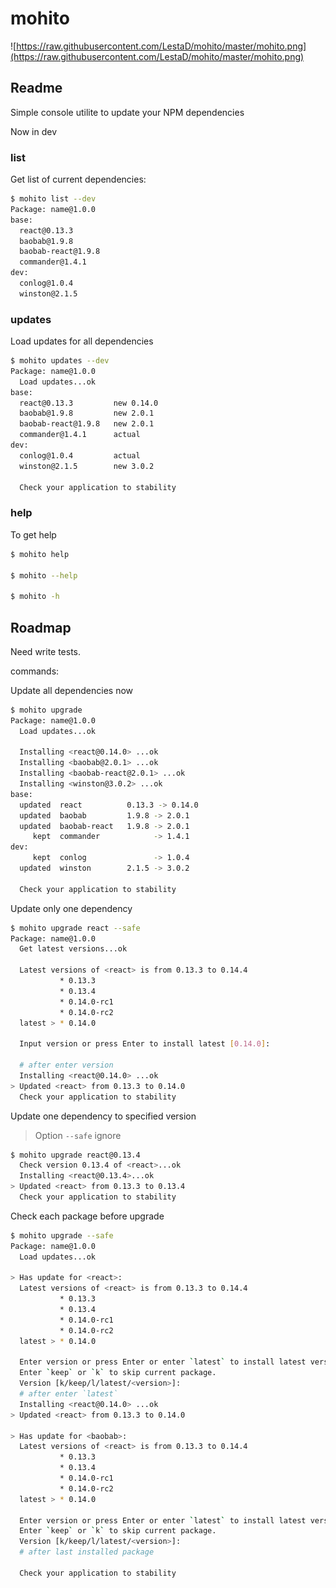 # mohito

![https://raw.githubusercontent.com/LestaD/mohito/master/mohito.png](https://raw.githubusercontent.com/LestaD/mohito/master/mohito.png)

## Readme

Simple console utilite to update your NPM dependencies

Now in dev

### list

Get list of current dependencies:

```bash
$ mohito list --dev
Package: name@1.0.0
base:
  react@0.13.3
  baobab@1.9.8
  baobab-react@1.9.8
  commander@1.4.1
dev:
  conlog@1.0.4
  winston@2.1.5
```

### updates

Load updates for all dependencies

```bash
$ mohito updates --dev
Package: name@1.0.0
  Load updates...ok
base:
  react@0.13.3         new 0.14.0
  baobab@1.9.8         new 2.0.1
  baobab-react@1.9.8   new 2.0.1
  commander@1.4.1      actual
dev:
  conlog@1.0.4         actual
  winston@2.1.5        new 3.0.2

  Check your application to stability
```

### help

To get help

```bash
$ mohito help

$ mohito --help

$ mohito -h
```


## Roadmap

Need write tests.

commands:

Update all dependencies now

```bash
$ mohito upgrade
Package: name@1.0.0
  Load updates...ok

  Installing <react@0.14.0> ...ok
  Installing <baobab@2.0.1> ...ok
  Installing <baobab-react@2.0.1> ...ok
  Installing <winston@3.0.2> ...ok
base:
  updated  react          0.13.3 -> 0.14.0
  updated  baobab         1.9.8 -> 2.0.1
  updated  baobab-react   1.9.8 -> 2.0.1
     kept  commander            -> 1.4.1
dev:
     kept  conlog               -> 1.0.4
  updated  winston        2.1.5 -> 3.0.2

  Check your application to stability
```


Update only one dependency

```bash
$ mohito upgrade react --safe
Package: name@1.0.0
  Get latest versions...ok

  Latest versions of <react> is from 0.13.3 to 0.14.4
           * 0.13.3
           * 0.13.4
           * 0.14.0-rc1
           * 0.14.0-rc2
  latest > * 0.14.0

  Input version or press Enter to install latest [0.14.0]:

  # after enter version
  Installing <react@0.14.0> ...ok
> Updated <react> from 0.13.3 to 0.14.0
  Check your application to stability
```

Update one dependency to specified version
> Option `--safe` ignore

```bash
$ mohito upgrade react@0.13.4
  Check version 0.13.4 of <react>...ok
  Installing <react@0.13.4>...ok
> Updated <react> from 0.13.3 to 0.13.4
  Check your application to stability
```


Check each package before upgrade

```bash
$ mohito upgrade --safe
Package: name@1.0.0
  Load updates...ok

> Has update for <react>:
  Latest versions of <react> is from 0.13.3 to 0.14.4
           * 0.13.3
           * 0.13.4
           * 0.14.0-rc1
           * 0.14.0-rc2
  latest > * 0.14.0

  Enter version or press Enter or enter `latest` to install latest version.
  Enter `keep` or `k` to skip current package.
  Version [k/keep/l/latest/<version>]:
  # after enter `latest`
  Installing <react@0.14.0> ...ok
> Updated <react> from 0.13.3 to 0.14.0

> Has update for <baobab>:
  Latest versions of <react> is from 0.13.3 to 0.14.4
           * 0.13.3
           * 0.13.4
           * 0.14.0-rc1
           * 0.14.0-rc2
  latest > * 0.14.0

  Enter version or press Enter or enter `latest` to install latest version.
  Enter `keep` or `k` to skip current package.
  Version [k/keep/l/latest/<version>]:
  # after last installed package

  Check your application to stability
```


